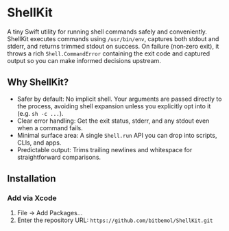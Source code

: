# ShellKit

A tiny Swift utility for running shell commands safely and conveniently. ShellKit executes commands using `/usr/bin/env`, captures both stdout and stderr, and returns trimmed stdout on success. On failure (non‑zero exit), it throws a rich `Shell.CommandError` containing the exit code and captured output so you can make informed decisions upstream.

## Why ShellKit?
- Safer by default: No implicit shell. Your arguments are passed directly to the process, avoiding shell expansion unless you explicitly opt into it (e.g. `sh -c ...`).
- Clear error handling: Get the exit status, stderr, and any stdout even when a command fails.
- Minimal surface area: A single `Shell.run` API you can drop into scripts, CLIs, and apps.
- Predictable output: Trims trailing newlines and whitespace for straightforward comparisons.

## Installation

### Add via Xcode
1. File → Add Packages…
2. Enter the repository URL: `https://github.com/bitbemol/ShellKit.git`
